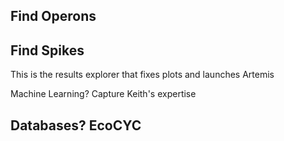 ## Find Operons

## Find Spikes

This is the results explorer that fixes plots and launches Artemis

Machine Learning? Capture Keith's expertise


## Databases? EcoCYC
